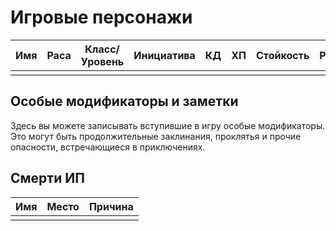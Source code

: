 # Игровые персонажи

|Имя    |Раса   |Класс/Уровень  |Инициатива |КД |ХП |Стойкость  |Реакция    |Воля   |Пасс. внимательность   |Пасс. проницательность |Скорость   |
|-------|-------|---------------|-----------|---|---|-----------|-----------|-------|-----------------------|-----------------------|-----------|
|       |       |               |           |   |   |           |           |       |                       |                       |           |

## Особые модификаторы и заметки

Здесь вы можете записывать вступившие в игру особые модификаторы. Это могут быть
продолжительные заклинания, проклятья и прочие опасности, встречающиеся в приключениях.

## Смерти ИП

|Имя    |Место  |Причина    |
|-------|-------|-----------|
|       |       |           |

